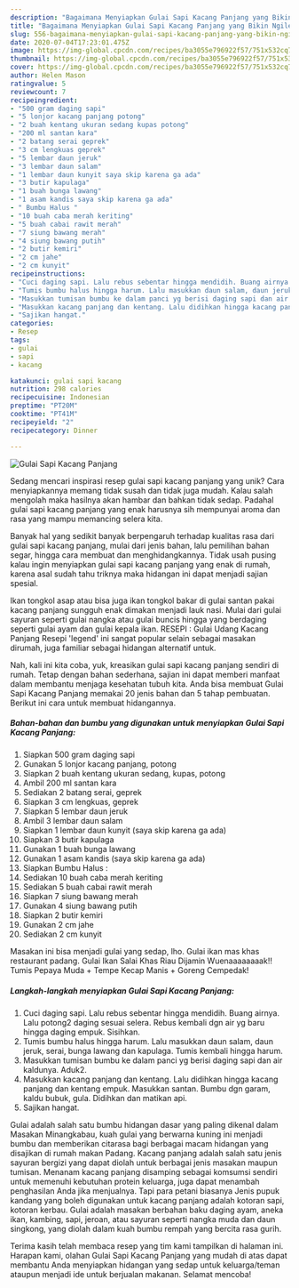 ```yaml
---
description: "Bagaimana Menyiapkan Gulai Sapi Kacang Panjang yang Bikin Ngiler"
title: "Bagaimana Menyiapkan Gulai Sapi Kacang Panjang yang Bikin Ngiler"
slug: 556-bagaimana-menyiapkan-gulai-sapi-kacang-panjang-yang-bikin-ngiler
date: 2020-07-04T17:23:01.475Z
image: https://img-global.cpcdn.com/recipes/ba3055e796922f57/751x532cq70/gulai-sapi-kacang-panjang-foto-resep-utama.jpg
thumbnail: https://img-global.cpcdn.com/recipes/ba3055e796922f57/751x532cq70/gulai-sapi-kacang-panjang-foto-resep-utama.jpg
cover: https://img-global.cpcdn.com/recipes/ba3055e796922f57/751x532cq70/gulai-sapi-kacang-panjang-foto-resep-utama.jpg
author: Helen Mason
ratingvalue: 5
reviewcount: 7
recipeingredient:
- "500 gram daging sapi"
- "5 lonjor kacang panjang potong"
- "2 buah kentang ukuran sedang kupas potong"
- "200 ml santan kara"
- "2 batang serai geprek"
- "3 cm lengkuas geprek"
- "5 lembar daun jeruk"
- "3 lembar daun salam"
- "1 lembar daun kunyit saya skip karena ga ada"
- "3 butir kapulaga"
- "1 buah bunga lawang"
- "1 asam kandis saya skip karena ga ada"
- " Bumbu Halus "
- "10 buah caba merah keriting"
- "5 buah cabai rawit merah"
- "7 siung bawang merah"
- "4 siung bawang putih"
- "2 butir kemiri"
- "2 cm jahe"
- "2 cm kunyit"
recipeinstructions:
- "Cuci daging sapi. Lalu rebus sebentar hingga mendidih. Buang airnya. Lalu potong2 daging sesuai selera. Rebus kembali dgn air yg baru hingga daging empuk. Sisihkan."
- "Tumis bumbu halus hingga harum. Lalu masukkan daun salam, daun jeruk, serai, bunga lawang dan kapulaga. Tumis kembali hingga harum."
- "Masukkan tumisan bumbu ke dalam panci yg berisi daging sapi dan air kaldunya. Aduk2."
- "Masukkan kacang panjang dan kentang. Lalu didihkan hingga kacang panjang dan kentang empuk. Masukkan santan. Bumbu dgn garam, kaldu bubuk, gula. Didihkan dan matikan api."
- "Sajikan hangat."
categories:
- Resep
tags:
- gulai
- sapi
- kacang

katakunci: gulai sapi kacang 
nutrition: 298 calories
recipecuisine: Indonesian
preptime: "PT20M"
cooktime: "PT41M"
recipeyield: "2"
recipecategory: Dinner

---
```



![Gulai Sapi Kacang Panjang](https://img-global.cpcdn.com/recipes/ba3055e796922f57/751x532cq70/gulai-sapi-kacang-panjang-foto-resep-utama.jpg)

Sedang mencari inspirasi resep gulai sapi kacang panjang yang unik? Cara menyiapkannya memang tidak susah dan tidak juga mudah. Kalau salah mengolah maka hasilnya akan hambar dan bahkan tidak sedap. Padahal gulai sapi kacang panjang yang enak harusnya sih mempunyai aroma dan rasa yang mampu memancing selera kita.

Banyak hal yang sedikit banyak berpengaruh terhadap kualitas rasa dari gulai sapi kacang panjang, mulai dari jenis bahan, lalu pemilihan bahan segar, hingga cara membuat dan menghidangkannya. Tidak usah pusing kalau ingin menyiapkan gulai sapi kacang panjang yang enak di rumah, karena asal sudah tahu triknya maka hidangan ini dapat menjadi sajian spesial.

Ikan tongkol asap atau bisa juga ikan tongkol bakar di gulai santan pakai kacang panjang sungguh enak dimakan menjadi lauk nasi. Mulai dari gulai sayuran seperti gulai nangka atau gulai buncis hingga yang berdaging seperti gulai ayam dan gulai kepala ikan. RESEPI : Gulai Udang Kacang Panjang Resepi &#39;legend&#39; ini sangat popular selain sebagai masakan dirumah, juga familiar sebagai hidangan alternatif untuk.


Nah, kali ini kita coba, yuk, kreasikan gulai sapi kacang panjang sendiri di rumah. Tetap dengan bahan sederhana, sajian ini dapat memberi manfaat dalam membantu menjaga kesehatan tubuh kita. Anda bisa membuat Gulai Sapi Kacang Panjang memakai 20 jenis bahan dan 5 tahap pembuatan. Berikut ini cara untuk membuat hidangannya.

<!--inarticleads1-->

##### Bahan-bahan dan bumbu yang digunakan untuk menyiapkan Gulai Sapi Kacang Panjang:

1. Siapkan 500 gram daging sapi
1. Gunakan 5 lonjor kacang panjang, potong
1. Siapkan 2 buah kentang ukuran sedang, kupas, potong
1. Ambil 200 ml santan kara
1. Sediakan 2 batang serai, geprek
1. Siapkan 3 cm lengkuas, geprek
1. Siapkan 5 lembar daun jeruk
1. Ambil 3 lembar daun salam
1. Siapkan 1 lembar daun kunyit (saya skip karena ga ada)
1. Siapkan 3 butir kapulaga
1. Gunakan 1 buah bunga lawang
1. Gunakan 1 asam kandis (saya skip karena ga ada)
1. Siapkan  Bumbu Halus :
1. Sediakan 10 buah caba merah keriting
1. Sediakan 5 buah cabai rawit merah
1. Siapkan 7 siung bawang merah
1. Gunakan 4 siung bawang putih
1. Siapkan 2 butir kemiri
1. Gunakan 2 cm jahe
1. Sediakan 2 cm kunyit


Masakan ini bisa menjadi gulai yang sedap, lho. Gulai ikan mas khas restaurant padang. Gulai Ikan Salai Khas Riau Dijamin Wuenaaaaaaaak!! Tumis Pepaya Muda + Tempe Kecap Manis + Goreng Cempedak! 

<!--inarticleads2-->

##### Langkah-langkah menyiapkan Gulai Sapi Kacang Panjang:

1. Cuci daging sapi. Lalu rebus sebentar hingga mendidih. Buang airnya. Lalu potong2 daging sesuai selera. Rebus kembali dgn air yg baru hingga daging empuk. Sisihkan.
1. Tumis bumbu halus hingga harum. Lalu masukkan daun salam, daun jeruk, serai, bunga lawang dan kapulaga. Tumis kembali hingga harum.
1. Masukkan tumisan bumbu ke dalam panci yg berisi daging sapi dan air kaldunya. Aduk2.
1. Masukkan kacang panjang dan kentang. Lalu didihkan hingga kacang panjang dan kentang empuk. Masukkan santan. Bumbu dgn garam, kaldu bubuk, gula. Didihkan dan matikan api.
1. Sajikan hangat.


Gulai adalah salah satu bumbu hidangan dasar yang paling dikenal dalam Masakan Minangkabau, kuah gulai yang berwarna kuning ini menjadi bumbu dan memberikan citarasa bagi berbagai macam hidangan yang disajikan di rumah makan Padang. Kacang panjang adalah salah satu jenis sayuran bergizi yang dapat diolah untuk berbagai jenis masakan maupun tumisan. Menanam kacang panjang disamping sebagai komsumsi sendiri untuk memenuhi kebutuhan protein keluarga, juga dapat menambah penghasilan Anda jika menjualnya. Tapi para petani biasanya Jenis pupuk kandang yang boleh digunakan untuk kacang panjang adalah kotoran sapi, kotoran kerbau. Gulai adalah masakan berbahan baku daging ayam, aneka ikan, kambing, sapi, jeroan, atau sayuran seperti nangka muda dan daun singkong, yang diolah dalam kuah bumbu rempah yang bercita rasa gurih. 

Terima kasih telah membaca resep yang tim kami tampilkan di halaman ini. Harapan kami, olahan Gulai Sapi Kacang Panjang yang mudah di atas dapat membantu Anda menyiapkan hidangan yang sedap untuk keluarga/teman ataupun menjadi ide untuk berjualan makanan. Selamat mencoba!
